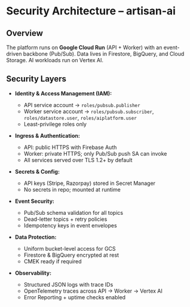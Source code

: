 # Security Architecture – artisan-ai

## Overview
The platform runs on **Google Cloud Run** (API + Worker) with an event-driven backbone (Pub/Sub). Data lives in Firestore, BigQuery, and Cloud Storage. AI workloads run on Vertex AI.

## Security Layers
- **Identity & Access Management (IAM):**
  - API service account → `roles/pubsub.publisher`
  - Worker service account → `roles/pubsub.subscriber`, `roles/datastore.user`, `roles/aiplatform.user`
  - Least-privilege roles only

- **Ingress & Authentication:**
  - API: public HTTPS with Firebase Auth
  - Worker: private HTTPS; only Pub/Sub push SA can invoke
  - All services served over TLS 1.2+ by default

- **Secrets & Config:**
  - API keys (Stripe, Razorpay) stored in Secret Manager
  - No secrets in repo; mounted at runtime

- **Event Security:**
  - Pub/Sub schema validation for all topics
  - Dead-letter topics + retry policies
  - Idempotency keys in event envelopes

- **Data Protection:**
  - Uniform bucket-level access for GCS
  - Firestore & BigQuery encrypted at rest
  - CMEK ready if required

- **Observability:**
  - Structured JSON logs with trace IDs
  - OpenTelemetry traces across API → Worker → Vertex AI
  - Error Reporting + uptime checks enabled
